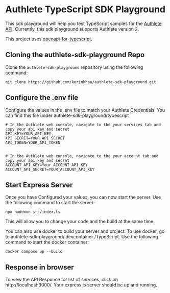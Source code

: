 # Authlete  TypeScript SDK Playground

This sdk playground will help you test TypeScript samples for the [Authlete API](https://docs.authlete.com/en/shared/2.3.0#overview).
Currently, this sdk playground supports Authlete version 2.

This project uses [openapi-for-typescript](https://github.com/authlete/openapi-for-typescript/tree/main).

## Cloning the authlete-sdk-playground Repo

Clone the `authlete-sdk-playground` repository using the following command:

```
git clone https://github.com/kerinkhan/authlete-sdk-playground.git
```

## Configure the  .env file

Configure the values in the .env file to match your Authlete Credentials. You can find this file under authlete-sdk-playground/typescript

```
# In the Authlete web console, navigate to the your services tab and copy your api key and secret
API_KEY=YOUR_API_KEY
API_SECRET=YOUR_API_SECRET
API_TOKEN=YOUR_API_TOKEN


# In the Authlete web console, navigate to the your account tab and copy your api key and secret
ACCOUNT_API_KEY=Your_ACCOUNT_API_KEY
ACCOUNT_API_SECRET=YOUR_ACCOUNT_API_KEY
```
## Start Express Server

Once you have Configured your values, you can now start the server. Use the following command to start the server:

```
npx nodemon src/index.ts
```

This will allow you to change your code and the build at the same time.

You can also use docker to build your server and project. To use docker, go to authlete-sdk-playground/.devcontainer
/TypeScript. Use the following command to start the docker container:

```
docker compose up --build
```

##  Response in browser

To view the API Response for list of services, click on http://localhost:3000/. Your express.js server should be up and running.
